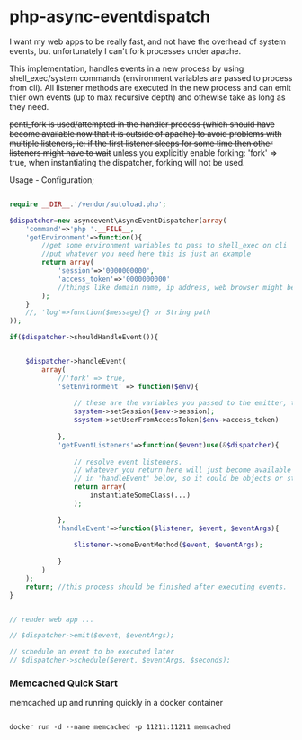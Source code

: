 # php-async-eventdispatch #

I want my web apps to be really fast, and not have the overhead of system events, but unfortunately I can't fork processes under apache.

This implementation, handles events in a new process by using shell_exec/system commands (environment variables are passed to process from cli). All listener methods are executed in the new process and can emit thier own events (up to max recursive depth) and othewise take as long as they need.  

~~pcntl_fork is used/attempted in the handler process (which should have become available now that it is outside of apache) to avoid problems with multiple listeners, ie: if the first listener sleeps for some time then other listeners might have to wait~~
unless you explicitly enable forking: 'fork' => true, when instantiating the dispatcher, forking will not be used. 


Usage - Configuration;
```php

require __DIR__.'/vendor/autoload.php';

$dispatcher=new asyncevent\AsyncEventDispatcher(array(
	'command'=>'php '.__FILE__, 
	'getEnvironment'=>function(){
		//get some environment variables to pass to shell_exec on cli
		//put whatever you need here this is just an example
		return array(
			'session'=>'0000000000',
			'access_token'=>'0000000000'
			//things like domain name, ip address, web browser might be useful
		);
	}
	//, 'log'=>function($message){} or String path
));

if($dispatcher->shouldHandleEvent()){


	$dispatcher->handleEvent(
		array(
			//'fork' => true,
			'setEnvironment' => function($env){
		
				// these are the variables you passed to the emitter, they came back from the command line
				$system->setSession($env->session);
				$system->setUserFromAccessToken($env->access_token)
				
			},
			'getEventListeners'=>function($event)use(&$dispatcher){
		
				// resolve event listeners. 
				// whatever you return here will just become available to you 
				// in 'handleEvent' below, so it could be objects or strings, ids...
				return array(
					instantiateSomeClass(...)
				);

			},
			'handleEvent'=>function($listener, $event, $eventArgs){
				
				$listener->someEventMethod($event, $eventArgs);
				
			}			
		)
	);
	return; //this process should be finished after executing events.
}


// render web app ...  

// $dispatcher->emit($event, $eventArgs);

// schedule an event to be executed later
// $dispatcher->schedule($event, $eventArgs, $seconds);

```

### Memcached Quick Start

memcached up and running quickly in a docker container

```

docker run -d --name memcached -p 11211:11211 memcached

```